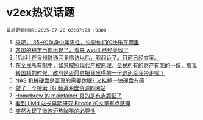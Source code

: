 # v2ex热议话题

`最后更新时间：2025-07-20 03:07:23 +0800`

1. [来吧， 35+的单身中年男性，说说你们的快乐在哪里](https://www.v2ex.com/t/1146254)
1. [各国的稳定币都出现了，看来 web3 已经无敌了](https://www.v2ex.com/t/1146268)
1. [[后续] 在泉州联通回复信访以后，我起诉了。目前已经立案。](https://www.v2ex.com/t/1146277)
1. [在全民所有制中，如果按照现代产权原理，全民所有的财产有我的一份，那我转国籍的时候，政府是否愿意把我应得的一份退还给我带走呢？](https://www.v2ex.com/t/1146351)
1. [NAS 机械硬盘是否真的需要休眠? 又挂掉一块硬盘有感](https://www.v2ex.com/t/1146243)
1. [做了一个搜索 TG 频道网盘资源的网站](https://www.v2ex.com/t/1146272)
1. [Homebrew 的 maintainer 真的是有点魔怔了](https://www.v2ex.com/t/1146247)
1. [看到 Livid 站长早期研究 Bitcoin 的文章有点感慨](https://www.v2ex.com/t/1146246)
1. [突然发现了微波炉热咖啡的必要性](https://www.v2ex.com/t/1146290)

